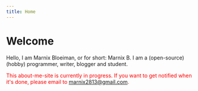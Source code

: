 ```yaml
---
title: Home
---
```


# Welcome

Hello, I am Marnix Bloeiman, or for short: Marnix B. I am a (open-source) (hobby) programmer, writer, blogger and student.



<font color="red">This about-me-site is currently in progress. If you want to get notified when it's done, please email to <a href="mailto:marnix2813@gmail.com">marnix2813@gmail.com</a>.</font>
